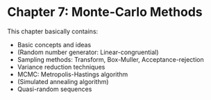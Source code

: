 # Chapter 7: Monte-Carlo Methods

This chapter basically contains:
- Basic concepts and ideas
- (Random number generator: Linear-congruential)
- Sampling methods: Transform, Box-Muller, Acceptance-rejection
- Variance reduction techniques
- MCMC: Metropolis-Hastings algorithm
- (Simulated annealing algorithm)
- Quasi-random sequences
